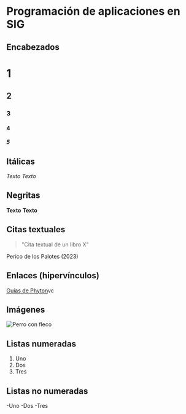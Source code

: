 # Programación de aplicaciones en SIG

## Encabezados

# 1
## 2
### 3
#### 4
##### 5

## Itálicas

*Texto*
_Texto_

## Negritas

**Texto**
__Texto__

## Citas textuales

> "Cita textual
> de un libro X"

Perico de los Palotes (2023)

## Enlaces (hipervínculos)

[]()

[Guías de Phyton](https://packaging.python.org/en/latest/guides/)vc

## Imágenes

![Perro con fleco](https://www.pinterest.com/pin/819514463432718241/)

## Listas numeradas

1. Uno
2. Dos
3. Tres

## Listas no numeradas

-Uno
-Dos
-Tres



